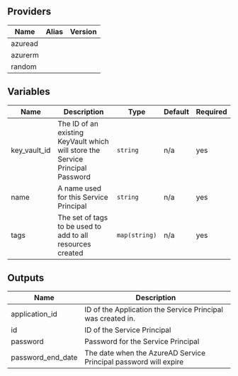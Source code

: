 ## Providers

| Name | Alias | Version |
|------|-------|---------|
| azuread |  |  |
| azurerm |  |  |
| random |  |  |

## Variables

| Name | Description | Type | Default | Required |
|------|-------------|------|---------|----------|
|key_vault_id | The ID of an existing KeyVault which will store the Service Principal Password | `string` | n/a | yes|
|name | A name used for this Service Principal | `string` | n/a | yes|
|tags | The set of tags to be used to add to all resources created | `map(string)` | n/a | yes|
## Outputs

| Name | Description |
|------|-------------|
| application\_id | ID of the Application the Service Principal was created in. |
| id | ID of the Service Principal |
| password | Password for the Service Principal |
| password\_end\_date | The date when the AzureAD Service Principal password will expire |

